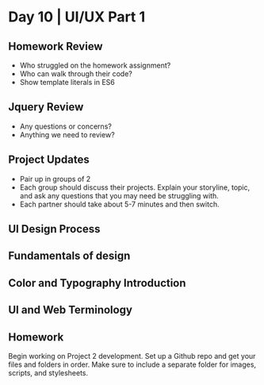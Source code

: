 # Day 10	| UI/UX Part 1
## Homework Review
- Who struggled on the homework assignment?
- Who can walk through their code?
- Show template literals in ES6

## Jquery Review
- Any questions or concerns?
- Anything we need to review?

## Project Updates
- Pair up in groups of 2
- Each group should discuss their projects. Explain your storyline, topic, and ask any questions that you may need be struggling with.
- Each partner should take about 5-7 minutes and then switch.

## UI Design Process

## Fundamentals of design

## Color and Typography Introduction

## UI and Web Terminology

## Homework
Begin working on Project 2 development. Set up a Github repo and get your files and folders in order. Make sure to include a separate folder for images, scripts, and stylesheets.
